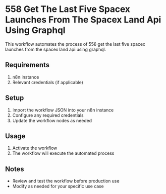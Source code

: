# 558 Get The Last Five Spacex Launches From The Spacex Land Api Using Graphql

This workflow automates the process of 558 get the last five spacex launches from the spacex land api using graphql.

## Requirements

1. n8n instance
2. Relevant credentials (if applicable)

## Setup

1. Import the workflow JSON into your n8n instance
2. Configure any required credentials
3. Update the workflow nodes as needed

## Usage

1. Activate the workflow
2. The workflow will execute the automated process

## Notes

- Review and test the workflow before production use
- Modify as needed for your specific use case
